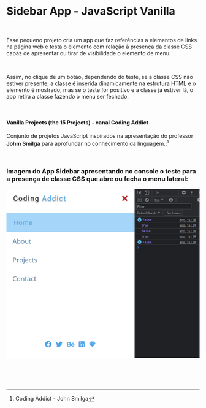 # Sidebar App - JavaScript Vanilla   

<br />

Esse pequeno projeto cria um app que faz referências a elementos de links na página web e testa o elemento com relação à presença da classe CSS capaz de apresentar ou tirar de visibilidade o elemento de menu. 

<br />

Assim, no clique de um botão, dependendo do teste, se a classe CSS não estiver presente, a classe é inserida dinamicamente na estrutura HTML e o elemento é mostrado, mas se o teste for positivo e a classe já estiver lá, o app retira a classe fazendo o menu ser fechado.



<br />

#### Vanilla Projects (the 15 Projects) -  canal Coding Addict

Conjunto de projetos JavaScript inspirados na apresentação do professor **Johm Smilga** para aprofundar no conhecimento da linguagem.:[^1]


<br />

### Imagem do App Sidebar apresentando no console o teste para a presença de classe CSS que abre ou fecha o menu lateral:

![Imagem do App Sidebar apresentando no console o teste para a presença de classe CSS que abre ou fecha o menu lateral](/public/images/javascript-vanilla-sidebar-01.png)



<br />


<br />
<br />

[^1]:Coding Addict - John Smilga 

